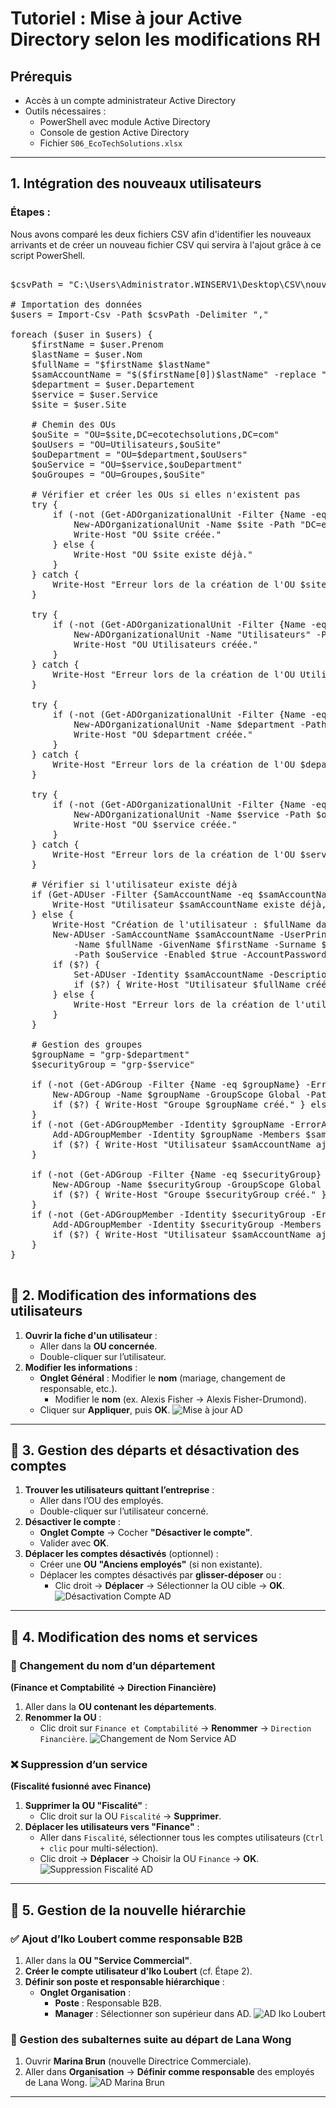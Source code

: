 
# Tutoriel : Mise à jour Active Directory selon les modifications RH

## Prérequis
- Accès à un compte administrateur Active Directory
- Outils nécessaires :
  - PowerShell avec module Active Directory
  - Console de gestion Active Directory
  - Fichier `S06_EcoTechSolutions.xlsx`

---

## 1. Intégration des nouveaux utilisateurs
### Étapes :
Nous avons comparé les deux fichiers CSV afin d'identifier les nouveaux arrivants et de créer un nouveau fichier CSV qui servira à l'ajout grâce à ce script PowerShell.

<pre> 
$csvPath = "C:\Users\Administrator.WINSERV1\Desktop\CSV\nouveaux_utilisateurs_s06.csv"

# Importation des données
$users = Import-Csv -Path $csvPath -Delimiter ","

foreach ($user in $users) {
    $firstName = $user.Prenom
    $lastName = $user.Nom
    $fullName = "$firstName $lastName"
    $samAccountName = "$($firstName[0])$lastName" -replace "[^a-zA-Z0-9]", ""
    $department = $user.Departement
    $service = $user.Service
    $site = $user.Site

    # Chemin des OUs
    $ouSite = "OU=$site,DC=ecotechsolutions,DC=com"
    $ouUsers = "OU=Utilisateurs,$ouSite"
    $ouDepartment = "OU=$department,$ouUsers"
    $ouService = "OU=$service,$ouDepartment"
    $ouGroupes = "OU=Groupes,$ouSite"

    # Vérifier et créer les OUs si elles n'existent pas
    try {
        if (-not (Get-ADOrganizationalUnit -Filter {Name -eq $site} -ErrorAction Stop)) {
            New-ADOrganizationalUnit -Name $site -Path "DC=ecotechsolutions,DC=com" -ErrorAction Stop
            Write-Host "OU $site créée."
        } else {
            Write-Host "OU $site existe déjà."
        }
    } catch {
        Write-Host "Erreur lors de la création de l'OU $site : $_"
    }
   
    try {
        if (-not (Get-ADOrganizationalUnit -Filter {Name -eq "Utilisateurs" -and DistinguishedName -like "*$ouSite"} -ErrorAction Stop)) {
            New-ADOrganizationalUnit -Name "Utilisateurs" -Path $ouSite -ErrorAction Stop
            Write-Host "OU Utilisateurs créée."
        }
    } catch {
        Write-Host "Erreur lors de la création de l'OU Utilisateurs : $_"
    }
   
    try {
        if (-not (Get-ADOrganizationalUnit -Filter {Name -eq $department -and DistinguishedName -like "*$ouUsers"} -ErrorAction Stop)) {
            New-ADOrganizationalUnit -Name $department -Path $ouUsers -ErrorAction Stop
            Write-Host "OU $department créée."
        }
    } catch {
        Write-Host "Erreur lors de la création de l'OU $department : $_"
    }
   
    try {
        if (-not (Get-ADOrganizationalUnit -Filter {Name -eq $service -and DistinguishedName -like "*$ouDepartment"} -ErrorAction Stop)) {
            New-ADOrganizationalUnit -Name $service -Path $ouDepartment -ErrorAction Stop
            Write-Host "OU $service créée."
        }
    } catch {
        Write-Host "Erreur lors de la création de l'OU $service : $_"
    }

    # Vérifier si l'utilisateur existe déjà
    if (Get-ADUser -Filter {SamAccountName -eq $samAccountName} -SearchBase $ouService -ErrorAction SilentlyContinue) {
        Write-Host "Utilisateur $samAccountName existe déjà, passage..."
    } else {
        Write-Host "Création de l'utilisateur : $fullName dans l'OU $ouService"
        New-ADUser -SamAccountName $samAccountName -UserPrincipalName "$samAccountName@ecotechsolutions.com" `
            -Name $fullName -GivenName $firstName -Surname $lastName -Department $department `
            -Path $ouService -Enabled $true -AccountPassword (ConvertTo-SecureString "Azerty1*" -AsPlainText -Force) -ErrorAction SilentlyContinue
        if ($?) {
            Set-ADUser -Identity $samAccountName -Description $user.fonction -ErrorAction SilentlyContinue
            if ($?) { Write-Host "Utilisateur $fullName créé avec succès." } else { Write-Host "Erreur lors de la mise à jour de l'utilisateur $fullName." }
        } else {
            Write-Host "Erreur lors de la création de l'utilisateur $fullName."
        }
    }

    # Gestion des groupes
    $groupName = "grp-$department"
    $securityGroup = "grp-$service"

    if (-not (Get-ADGroup -Filter {Name -eq $groupName} -ErrorAction SilentlyContinue)) {
        New-ADGroup -Name $groupName -GroupScope Global -Path $ouGroupes -ErrorAction SilentlyContinue
        if ($?) { Write-Host "Groupe $groupName créé." } else { Write-Host "Erreur lors de la création du groupe $groupName." }
    }
    if (-not (Get-ADGroupMember -Identity $groupName -ErrorAction SilentlyContinue | Where-Object { $_.SamAccountName -eq $samAccountName })) {
        Add-ADGroupMember -Identity $groupName -Members $samAccountName -ErrorAction SilentlyContinue
        if ($?) { Write-Host "Utilisateur $samAccountName ajouté au groupe $groupName." } else { Write-Host "Erreur lors de l'ajout de $samAccountName au groupe $groupName." }
    }

    if (-not (Get-ADGroup -Filter {Name -eq $securityGroup} -ErrorAction SilentlyContinue)) {
        New-ADGroup -Name $securityGroup -GroupScope Global -Path $ouGroupes -ErrorAction SilentlyContinue
        if ($?) { Write-Host "Groupe $securityGroup créé." } else { Write-Host "Erreur lors de la création du groupe $securityGroup." }
    }
    if (-not (Get-ADGroupMember -Identity $securityGroup -ErrorAction SilentlyContinue | Where-Object { $_.SamAccountName -eq $samAccountName })) {
        Add-ADGroupMember -Identity $securityGroup -Members $samAccountName -ErrorAction SilentlyContinue
        if ($?) { Write-Host "Utilisateur $samAccountName ajouté au groupe $securityGroup." } else { Write-Host "Erreur lors de l'ajout de $samAccountName au groupe $securityGroup." }
    }
}

</pre> 

## 📌 2. Modification des informations des utilisateurs
1. **Ouvrir la fiche d'un utilisateur** :
   - Aller dans la **OU concernée**.
   - Double-cliquer sur l’utilisateur.
2. **Modifier les informations** :
   - **Onglet Général** : Modifier le **nom** (mariage, changement de responsable, etc.).
     - Modifier le **nom** (ex. Alexis Fisher → Alexis Fisher-Drumond).
   - Cliquer sur **Appliquer**, puis **OK**.
![Mise à jour AD](https://raw.githubusercontent.com/WildCodeSchool/TSSR-2411-P3-G2-EcoTechSolutions-/main/Ressources/Images/S06/Mise%20%C3%A0%20jour%20Active%20Directory%20selon%20les%20modifications%20RH/AD_ModifNom_suiteMariage.png)

---

## 📌 3. Gestion des départs et désactivation des comptes
1. **Trouver les utilisateurs quittant l’entreprise** :
   - Aller dans l’OU des employés.
   - Double-cliquer sur l’utilisateur concerné.
2. **Désactiver le compte** :
   - **Onglet Compte** → Cocher **"Désactiver le compte"**.
   - Valider avec **OK**.
3. **Déplacer les comptes désactivés** (optionnel) :
   - Créer une **OU "Anciens employés"** (si non existante).
   - Déplacer les comptes désactivés par **glisser-déposer** ou :
     - Clic droit → **Déplacer** → Sélectionner la OU cible → **OK**.
![Désactivation Compte AD](https://raw.githubusercontent.com/WildCodeSchool/TSSR-2411-P3-G2-EcoTechSolutions-/main/Ressources/Images/S06/Mise%20%C3%A0%20jour%20Active%20Directory%20selon%20les%20modifications%20RH/AD_D%C3%A9sactivation_Compte.png)

---

## 📌 4. Modification des noms et services

### 🏢 Changement du nom d’un département  
**(Finance et Comptabilité → Direction Financière)**
1. Aller dans la **OU contenant les départements**.
2. **Renommer la OU** :
   - Clic droit sur `Finance et Comptabilité` → **Renommer** → `Direction Financière`.
![Changement de Nom Service AD](https://raw.githubusercontent.com/WildCodeSchool/TSSR-2411-P3-G2-EcoTechSolutions-/main/Ressources/Images/S06/Mise%20%C3%A0%20jour%20Active%20Directory%20selon%20les%20modifications%20RH/AD_Chgt_NomService.png)


### ❌ Suppression d’un service  
**(Fiscalité fusionné avec Finance)**
1. **Supprimer la OU "Fiscalité"** :
   - Clic droit sur la OU `Fiscalité` → **Supprimer**.
2. **Déplacer les utilisateurs vers "Finance"** :
   - Aller dans `Fiscalité`, sélectionner tous les comptes utilisateurs (`Ctrl + clic` pour multi-sélection).
   - Clic droit → **Déplacer** → Choisir la OU `Finance` → **OK**.
![Suppression Fiscalité AD](https://raw.githubusercontent.com/WildCodeSchool/TSSR-2411-P3-G2-EcoTechSolutions-/main/Ressources/Images/S06/Mise%20%C3%A0%20jour%20Active%20Directory%20selon%20les%20modifications%20RH/AD_Suppression_Fiscalit%C3%A9.png)

---

## 📌 5. Gestion de la nouvelle hiérarchie

### ✅ Ajout d’Iko Loubert comme responsable B2B
1. Aller dans la **OU "Service Commercial"**.
2. **Créer le compte utilisateur d’Iko Loubert** (cf. Étape 2).
3. **Définir son poste et responsable hiérarchique** :
   - **Onglet Organisation** :
     - **Poste** : Responsable B2B.
     - **Manager** : Sélectionner son supérieur dans AD.
![AD Iko Loubert](https://raw.githubusercontent.com/WildCodeSchool/TSSR-2411-P3-G2-EcoTechSolutions-/main/Ressources/Images/S06/Mise%20%C3%A0%20jour%20Active%20Directory%20selon%20les%20modifications%20RH/AD_IkoLoubert.png)


### 🔄 Gestion des subalternes suite au départ de Lana Wong
1. Ouvrir **Marina Brun** (nouvelle Directrice Commerciale).
2. Aller dans **Organisation** → **Définir comme responsable** des employés de Lana Wong.
![AD Marina Brun](https://raw.githubusercontent.com/WildCodeSchool/TSSR-2411-P3-G2-EcoTechSolutions-/main/Ressources/Images/S06/Mise%20%C3%A0%20jour%20Active%20Directory%20selon%20les%20modifications%20RH/AD_MarinaBrun.png)

---

